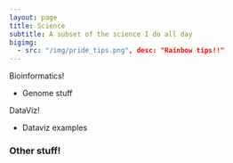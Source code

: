 ```yaml
---
layout: page
title: Science
subtitle: A subset of the science I do all day
bigimg: 
  - src: "/img/pride_tips.png", desc: "Rainbow tips!!"
---
```


Bioinformatics!

- Genome stuff

DataViz!

- Dataviz examples

### Other stuff!
